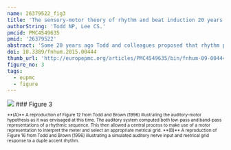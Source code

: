 ```yaml
---
name: 26379522_fig3
title: 'The sensory-motor theory of rhythm and beat induction 20 years on: a new synthesis and future perspectives.'
authorString: 'Todd NP, Lee CS.'
pmcid: PMC4549635
pmid: '26379522'
abstract: 'Some 20 years ago Todd and colleagues proposed that rhythm perception is mediated by the conjunction of a sensory representation of the auditory input and a motor representation of the body (Todd, 1994a, 1995), and that a sense of motion from sound is mediated by the vestibular system (Todd, 1992a, 1993b). These ideas were developed into a sensory-motor theory of rhythm and beat induction (Todd et al., 1999). A neurological substrate was proposed which might form the biological basis of the theory (Todd et al., 2002). The theory was implemented as a computational model and a number of experiments conducted to test it. In the following time there have been several key developments. One is the demonstration that the vestibular system is primal to rhythm perception, and in related work several experiments have provided further evidence that rhythm perception is body dependent. Another is independent advances in imaging, which have revealed the brain areas associated with both vestibular processing and rhythm perception. A third is the finding that vestibular receptors contribute to auditory evoked potentials (Todd et al., 2014a,b). These behavioral and neurobiological developments demand a theoretical overview which could provide a new synthesis over the domain of rhythm perception. In this paper we suggest four propositions as the basis for such a synthesis. (1) Rhythm perception is a form of vestibular perception; (2) Rhythm perception evokes both external and internal guidance of somatotopic representations; (3) A link from the limbic system to the internal guidance pathway mediates the "dance habit"; (4) The vestibular reward mechanism is innate. The new synthesis provides an explanation for a number of phenomena not often considered by rhythm researchers. We discuss these along with possible computational implementations and alternative models and propose a number of new directions for future research.'
doi: 10.3389/fnhum.2015.00444
thumb_url: 'http://europepmc.org/articles/PMC4549635/bin/fnhum-09-00444-g0003.gif'
figure_no: 3
tags:
  - eupmc
  - figure
---
```

<img src='http://europepmc.org/articles/PMC4549635/bin/fnhum-09-00444-g0003.jpg' style='max-height: 300px'>
### Figure 3
<p style='font-size: 10px;'>**(A)** A reproduction of Figure 12 from Todd and Brown (<xref rid="B176" ref-type="bibr">1996</xref>) illustrating the auditory-motor hypothesis as it was envisaged at this time. The auditory system computed both low-pass and band-pass representations of a rhythmic sequence. This then allowed a central process to make use of a motor representation to interpret the meter and select an appropriate metrical grid. **(B)** A reproduction of Figure 16 from Todd and Brown (<xref rid="B176" ref-type="bibr">1996</xref>) illustrating a simulated auditory nerve input and metrical grid response to a duple accent rhythm.</p>